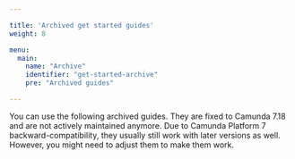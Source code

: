 ```yaml
---

title: 'Archived get started guides'
weight: 8

menu:
  main:
    name: "Archive"
    identifier: "get-started-archive"
    pre: "Archived guides"

---
```


You can use the following archived guides. They are fixed to Camunda 7.18 and are not actively maintained anymore.
Due to Camunda Platform 7 backward-compatibility, they usually still work with later versions as well. However, you
might need to adjust them to make them work.
